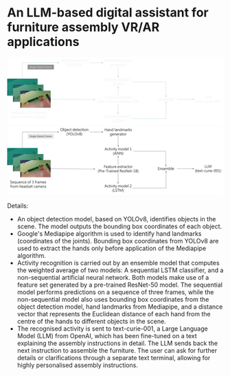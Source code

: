 # An LLM-based digital assistant for furniture assembly VR/AR applications

![Fancy logo](docs/diag-dark.png#gh-dark-mode-only)
![Fancy logo](docs/diag-light.png#gh-light-mode-only)

Details:
- An object detection model, based on YOLOv8, identifies objects in the scene. The model outputs the bounding box coordinates of each object.
- Google's Mediapipe algorithm is used to identify hand landmarks (coordinates of the joints). Bounding box coordinates from YOLOv8 are used to extract the hands only before application of the Mediapipe algorithm.
- Activity recognition is carried out by an ensemble model that computes the weighted average of two models: A sequential LSTM classifier, and a non-sequential artificial neural network. Both models make use of a feature set generated by a pre-trained ResNet-50 model. The sequential model performs predictions on a sequence of three frames, while the non-sequential model also uses bounding box coordinates from the object detection model, hand landmarks from Mediapipe, and a distance vector that represents the Euclidean distance of each hand from the centre of the hands to different objects in the scene.
- The recognised activity is sent to text-curie-001, a Large Language Model (LLM) from OpenAI, which has been fine-tuned on a text explaining the assembly instructions in detail. The LLM sends back the next instruction to assemble the furniture. The user can ask for further details or clarifications through a separate text terminal, allowing for highly personalised assembly instructions.
